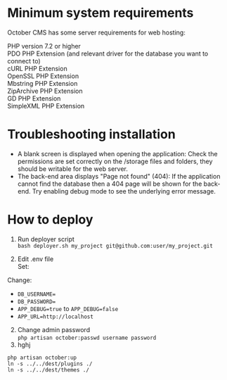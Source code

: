 # Minimum system requirements
October CMS has some server requirements for web hosting:

PHP version 7.2 or higher  
PDO PHP Extension (and relevant driver for the database you want to connect to)  
cURL PHP Extension  
OpenSSL PHP Extension  
Mbstring PHP Extension  
ZipArchive PHP Extension  
GD PHP Extension  
SimpleXML PHP Extension  

# Troubleshooting installation

- A blank screen is displayed when opening the application: Check the permissions are set correctly on the /storage files and folders, they should be writable for the web server.
- The back-end area displays "Page not found" (404): If the application cannot find the database then a 404 page will be shown for the back-end. Try enabling debug mode to see the underlying error message.



# How to deploy

1. Run deployer script  
```bash deployer.sh my_project git@github.com:user/my_project.git```

2. Edit .env file  
Set:

Change:
- `DB_USERNAME=`
- `DB_PASSWORD=`  
- `APP_DEBUG=true` to `APP_DEBUG=false`
- `APP_URL=http://localhost`

2. Change admin password  
```php artisan october:passwd username password```  
3. hghj
```
php artisan october:up
ln -s ../../dest/plugins ./
ln -s ../../dest/themes ./
```
